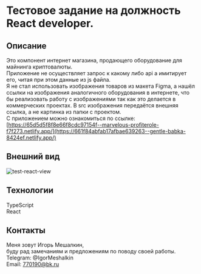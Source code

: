 # Тестовое задание на должность React developer.

## Описание
Это компонент интернет магазина, продающего оборудование для майнинга криптовалюты. <br>
Приложение не осуществляет запрос к какому либо api а имитирует его, читая при этом данные из js файла. <br>
Я не стал использовать изображения товаров из макета Figma, а нашёл ссылки на изображения аналогичного оборудования в интернете, что бы реализовать работу с изображениями так как это делается в коммерческих проектах. В src изображения передаётся внешняя ссылка, а не картинка из папки с проектом. <br>
С приложением можно ознакомиться по ссылке:  <br>
[https://65d5d5f8f8e66f8cdc97154f--marvelous-profiterole-f7f273.netlify.app/](https://661f84abfab17afbae639263--gentle-babka-8424ef.netlify.app/)

## Внешний вид
![test-react-view](https://github.com/IgorMeshalkin/react-test/assets/97287038/d5dc7952-1071-4791-a2ac-9c206b095d3b)

## Технологии
TypeScript<br>
React<br>

## Контакты
Меня зовут Игорь Мешалкин, <br> буду рад замечаниям и предложениям по поводу своей работы.   <br>
Telegram: @IgorMeshalkin   <br>
Email: 770190@bk.ru
